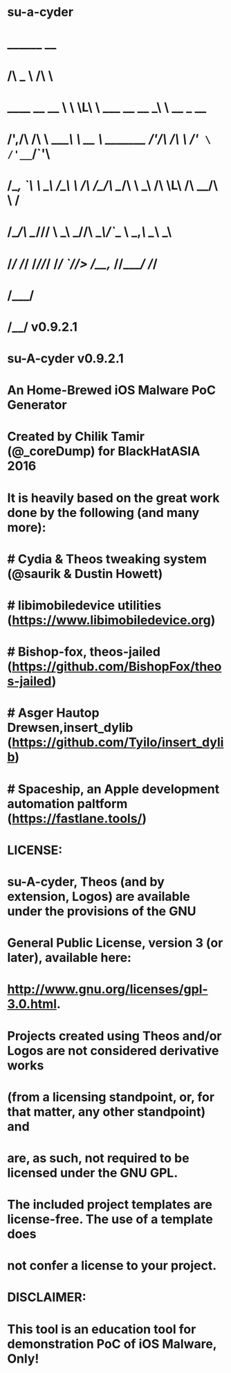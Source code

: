 # su-a-cyder
#
#                         ______                               __                  
#                        /\  _  \                             /\ \                 
#   ____  __  __         \ \ \L\ \             ___   __  __   \_\ \     __   _ __  
#  /',__\/\ \/\ \  _______\ \  __ \  _______  /'___\/\ \/\ \  /'_` \  /'__`\/\`'__\
# /\__, `\ \ \_\ \/\______\\ \ \/\ \/\______\/\ \__/\ \ \_\ \/\ \L\ \/\  __/\ \ \/ 
# \/\____/\ \____/\/______/ \ \_\ \_\/______/\ \____\\/`____ \ \___,_\ \____\\ \_\ 
#  \/___/  \/___/            \/_/\/_/         \/____/ `/___/> \/__,_ /\/____/ \/_/ 
#                                                        /\___/                    
#                                                        \/__/            v0.9.2.1   
#
#     su-A-cyder v0.9.2.1
#     An Home-Brewed iOS Malware PoC Generator                
#     Created by Chilik Tamir (@_coreDump) for BlackHatASIA 2016               
#
#     It is heavily based on the great work done by the following (and many more):
#         # Cydia & Theos tweaking system (@saurik & Dustin Howett)
#         # libimobiledevice utilities (https://www.libimobiledevice.org)                
#         # Bishop-fox, theos-jailed (https://github.com/BishopFox/theos-jailed)
#         # Asger Hautop Drewsen,insert_dylib (https://github.com/Tyilo/insert_dylib)
#         # Spaceship, an Apple development automation paltform (https://fastlane.tools/)
#
#
#     LICENSE:
#     su-A-cyder, Theos (and by extension, Logos) are available under the provisions of the GNU
#     General Public License, version 3 (or later), available here:
#     http://www.gnu.org/licenses/gpl-3.0.html.
#
#     Projects created using Theos and/or Logos are not considered derivative works
#     (from a licensing standpoint, or, for that matter, any other standpoint) and
#     are, as such, not required to be licensed under the GNU GPL.
#
#     The included project templates are license-free. The use of a template does
#     not confer a license to your project.
#
#
#     DISCLAIMER: 
#     This tool is an education tool for demonstration PoC of iOS Malware, Only!
#  
